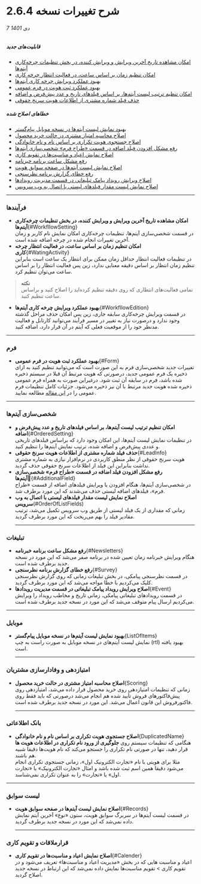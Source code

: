 #  شرح تغییرات نسخه 2.6.4

###### 7 دی 1401
##### قابلیت‌های جدید
- [امکان مشاهده تاریخ آخرین ویرایش و ویرایش کننده، در بخش تنظیمات چرخه‌کاری آیتم‌ها](#WorkfllowSetting)
- [امکان تنظیم زمان بر اساس ساعت، در فعالیت انتظار چرخه کاری](#WatingActivity)
- [بهبود عملکرد ویرایش چرخه‌ کاری آیتم‌ها ](#WorkfllowEdition)
- [ بهبود عملکرد ثبت هویت در فرم عمومی ](#Form)
- [امکان تنظیم ترتیب لیست آیتم‌ها، بر اساس فیلدهای تاریخ و عدد  پیش‌فرض و اضافه](#OrderedSetting)
- [حذف فیلد شماره مشتری از اطلاعات هویت سرنخ حقوقی ](#LeadInfo)

##### خطاهای اصلاح شده
- [بهبود نمایش لیست آیتم‌ها در نسخه موبایل پیام‌گستر](#ListOfItems)
- [اصلاح محاسبه امتیاز مشتری در حالت خرید محصول](#Scoring)
- [اصلاح جستجوی هویت تکراری بر اساس نام و نام خانوادگی](#DuplicatedName)
- [رفع مشکل افزودن فیلد اضافه در قسمت «طراح فرم» شخصی‌سازی آیتم‌ها](#AdditionalField)
- [اصلاح نمایش اعیاد و مناسبت‌ها در تقویم کاری](#Calender)
- [رفع مشکل ساعت برنامه خبرنامه](#Newsletters)
- [اصلاح نمایش لیست آیتم‌ها در صفحه سوابق هویت](#Records)
- [رفع خطای گزارش برنامه نظرسنجی](#Survey)
- [اصلاح ویرایش رویداد پیامک تبلیغاتی در قسمت مدیریت رویدادها ](#Event)
- [اصلاح نمایش لیست مقدار فیلدهای لیستی با اتصال به وب سرویس](#OrderOfListFields)
****
### فرآیندها
- **امکان مشاهده تاریخ آخرین ویرایش و ویرایش کننده، در بخش تنظیمات چرخه‌کاری آیتم‌ها**{#WorkfllowSetting}<br>
   در قسمت شخصی‌سازی آیتم‌ها، تنظیمات چرخه‌کاری امکان نمایش نام کاربر و زمان آخرین تغییرات انجام شده در چرخه اضافه شده است.<br>
- **امکان تنظیم زمان بر اساس ساعت، در فعالیت انتظار چرخه کاری**{#WatingActivity}<br>
   در تنظیمات فعالیت انتظار حداقل زمان ممکن برای انتظار یک ساعت است بنابراین تنظیم زمان انتظار بر اساس دقیقه معنایی ندارد، زین پس فعالیت انتظار را بر اساس ساعت می‌توان تنظیم کرد. <br>
> **نکته**<br>
> تمامی فعالیت‌های انتظاری که روی دقیقه تنظیم کرده‌اید را اصلاح کنید و براساس ساعت تنظیم کنید.<br>
- **بهبود عملکرد ویرایش چرخه‌ کاری آیتم‌ها**{#WorkfllowEdition}<br>
   در قسمت ویرایش چرخه‌کاری سابقه جاری، زین پس امکان حذف مراحل گذشته وجود ندارد و درصورت نیاز به تغییر در مسیر فرآیند می‌توانید کارتابل و فعالیت مدنظر خود را از موقعیت فعلی که آیتم در آن قرار دارد، اضافه کنید.<br>
****
### فرم
- **بهبود عملکرد ثبت هویت در فرم عمومی**{#Form} <br>
   تغییرات جدید شخصی‌سازی فرم به این صورت است که می‌توانید تنظیم کنید به ازای ذخیره یک فرم عمومی جدید، درصورتی که هویت مرتبط آن قبلا در سیستم ذخیره شده باشد، فرم در سابقه آن ثبت شود. درغیراین صورت به همراه فرم عمومی ذخیره شده هویت جدید مرتبط با آن نیز ذخیره می‌شود. جزئیات کامل تنظیمات فرم عمومی را در [این مقاله](https://github.com/1stco/PayamGostarDocs/blob/master/help2.5.4/Settings/Personalization-crm/Form-management/GeneralForm2.6.4.md) مطالعه نمایید.

*****
### شخصی‌سازی آیتم‌ها
- **امکان تنظیم ترتیب لیست آیتم‌ها، بر اساس فیلدهای تاریخ و عدد  پیش‌فرض و اضافه**{#OrderedSetting}<br>
   در تنظیمات نمایش لیست آیتم‌ها، این امکان وجود دارد که براساس فیلدهای تاریخی و عددی پیش‌فرض و اضافه شده، ترتیب نمایش آیتم‌ها را تنظیم کنید.<br>
- **حذف فیلد شماره مشتری از اطلاعات هویت سرنخ حقوقی**{#LeadInfo}<br>
   هویت سرنخ حقوقی از نظر منطق کاربردی در نرم‌افزار نیازی به شماره مشتری نداشت بنابراین این فیلد از اطلاعات سرنخ حقوقی حذف گردید.<br>
- **رفع مشکل افزودن فیلد اضافه در قسمت «طراح فرم» شخصی‌سازی آیتم‌ها**{َ#AdditionalField}<br>
   در شخصی‌سازی آیتم‌ها، هنگام افزودن یا ویرایش فیلدهای اضافه از قسمت «طراح فرم»، فیلدهای اضافه لیستی حذف می‌شدند که این مورد برطرف شد.
- **اصلاح نمایش لیست مقدار فیلدهای لیستی با اتصال به وب سرویس**(#OrderOfListFields)<br>
   زمانی که مقداری از یک فیلد لیستی از طریق وب سرویس تکمیل می‌شد، ترتیب مقادیر فیلد را بهم می‌ریخت که این مورد برطرف گردید.
   *****
### تبلیغات
- **رفع مشکل ساعت برنامه خبرنامه**{#Newsletters}<br>
   هنگام ویرایش خبرنامه زمان تعیین شده در برنامه صفر می‌شد که این مورد در نسخه جدید برطرف شده است.<br>
- **رفع خطای گزارش برنامه نظرسنجی**{#Survey}<br>
   در قسمت نظرسنجی پیامکی، در بخش تبلیغات زمانی که روی گزارش نظرسنجی کلیک می‌کردیم با خطا مواجه می‌شد که این مورد برطرف گردید.<br>
- **اصلاح ویرایش رویداد پیامک تبلیغاتی در قسمت مدیریت رویدادها**{#Event}<br>
   در قسمت رویدادهای تبلیغاتی پیامکی، زمانی تاریخ و مخاطب رویداد را ویرایش می‌کردیم ارسال پیام متوقف می‌شد که این مورد در نسخه جدید برطرف شده است.<br>
*****
### موبایل
- **بهبود نمایش لیست آیتم‌ها در نسخه موبایل پیام‌گستر**{ListOfItems}<br>
   نمایش لیست آیتم‌های در نسخه موبایل به صورت راست به چپ (rtl) بهبود یافته است.<br>
   ****
### امتیازدهی و وفادارسازی مشتریان
- **اصلاح محاسبه امتیاز مشتری در حالت خرید محصول**{Scoring}<br>
   زمانی که تنظیمات امتیازدهی روی خرید محصول قرار داده می‌شد، امتیازدهی روی پیش‌فاکتورهای فروش تأیید شده هم انجام می‌شد درصورتی که باید فقط روی فاکتورفروش این قانون اعمال می‌شد. این مورد در نسخه جدید برطرف شده است.<br>
   ****
### بانک اطلاعاتی
- **اصلاح جستجوی هویت تکراری بر اساس نام و نام خانوادگی**{DuplicatedName}<br>
   هنگامی که تنظیمات سیستم روی **جلوگیری از ورود نام تکراری در اطلاعات هویت ها** قرار دهید، تنها در صورتی نام تکراری را جستجو می‌کند که نام هویت‌ها دقیقا شبیه هم باشند.<br>
   مثلا برای هویتی با نام «تجارت الکترونیک اول»، زمانی جستجوی تکراری انجام می‌شود دقیقا همین اسم ثبت شده باشد و امثال «تجارت الکترونیک» یا «تجارت اول» یا «تجارت» را به عنوان تکراری نمی‌شناسد.
****
### لیست سوابق
- **اصلاح نمایش لیست آیتم‌ها در صفحه سوابق هویت**{#Records}<br>
   در قسمت لیست آیتم‌ها در سربرگ سوابق هویت، ستون «نوع» آخرین آیتم نمایش داده نمی‌شد که این مورد در نسخه جدید برطرف گردید.<br>
   ****
### قرارملاقات و تقویم کاری
- **اصلاح نمایش اعیاد و مناسبت‌ها در تقویم کاری**{#Calender}<br>
   اعیاد و مناسبت هایی که در بخش «مدیریت اعیاد و مناسبت‌ها» تعریف می‌شود و در تقویم کاری > تقویم مناسبت‌ها نمایش داده نمی‌شد که این ارتباط در نسخه جدید اصلاح گردید.


